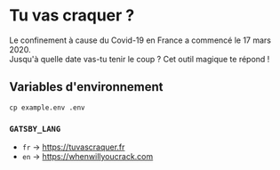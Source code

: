# Tu vas craquer ?

Le confinement à cause du Covid-19 en France a commencé le 17 mars 2020.\
Jusqu'à quelle date vas-tu tenir le coup ? Cet outil magique te répond !

## Variables d'environnement

    cp example.env .env

### `GATSBY_LANG`

- `fr` → https://tuvascraquer.fr
- `en` → https://whenwillyoucrack.com
